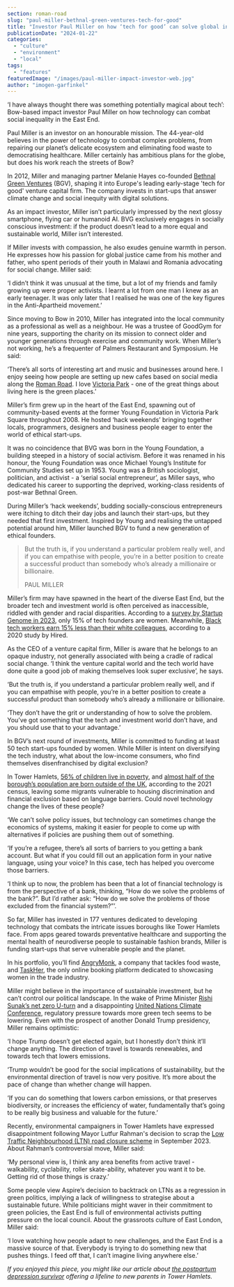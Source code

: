 ```yaml
---
section: roman-road
slug: "paul-miller-bethnal-green-ventures-tech-for-good"
title: "Investor Paul Miller on how ‘tech for good’ can solve global injustice"
publicationDate: "2024-01-22"
categories: 
  - "culture"
  - "environment"
  - "local"
tags: 
  - "features"
featuredImage: "/images/paul-miller-impact-investor-web.jpg"
author: "imogen-garfinkel"
---
```


‘I have always thought there was something potentially magical about tech’: Bow-based impact investor Paul Miller on how technology can combat social inequality in the East End.

Paul Miller is an investor on an honourable mission. The 44-year-old believes in the power of technology to combat complex problems, from repairing our planet’s delicate ecosystem and eliminating food waste to democratising healthcare. Miller certainly has ambitious plans for the globe, but does his work reach the streets of Bow?

In 2012, Miller and managing partner Melanie Hayes co-founded [Bethnal Green Ventures](https://www.bethnalgreenventures.com/) (BGV), shaping it into Europe's leading early-stage 'tech for good' venture capital firm. The company invests in start-ups that answer climate change and social inequity with digital solutions.

As an impact investor, Miller isn’t particularly impressed by the next glossy smartphone, flying car or humanoid AI. BVG exclusively engages in socially conscious investment: if the product doesn’t lead to a more equal and sustainable world, Miller isn’t interested.

If Miller invests with compassion, he also exudes genuine warmth in person. He expresses how his passion for global justice came from his mother and father, who spent periods of their youth in Malawi and Romania advocating for social change. Miller said:

‘I didn’t think it was unusual at the time, but a lot of my friends and family growing up were proper activists. I learnt a lot from one man I knew as an early teenager. It was only later that I realised he was one of the key figures in the Anti-Apartheid movement.’

Since moving to Bow in 2010, Miller has integrated into the local community as a professional as well as a neighbour. He was a trustee of GoodGym for nine years, supporting the charity on its mission to connect older and younger generations through exercise and community work. When Miller’s not working, he’s a frequenter of Palmers Restaurant and Symposium. He said:

‘There’s all sorts of interesting art and music and businesses around here. I enjoy seeing how people are setting up new cafes based on social media along the [Roman Road](https://romanroadlondon.com/best-things-to-do-on-roman-road-market/). I love [Victoria Park](https://romanroadlondon.com/discover-bow-victoria-park-market/) - one of the great things about living here is the green places.’

Miller’s firm grew up in the heart of the East End, spawning out of community-based events at the former Young Foundation in Victoria Park Square throughout 2008. He hosted ‘hack weekends’ bringing together locals, programmers, designers and business people eager to enter the world of ethical start-ups. 

It was no coincidence that BVG was born in the Young Foundation, a building steeped in a history of social activism. Before it was renamed in his honour, the Young Foundation was once Michael Young’s Institute for Community Studies set up in 1953. Young was a British sociologist, politician, and activist - a ‘serial social entrepreneur’, as Miller says, who dedicated his career to supporting the deprived, working-class residents of post-war Bethnal Green.

During Miller’s ‘hack weekends’, budding socially-conscious entrepreneurs were itching to ditch their day jobs and launch their start-ups, but they needed that first investment. Inspired by Young and realising the untapped potential around him, Miller launched BGV to fund a new generation of ethical founders. 

> But the truth is, if you understand a particular problem really well, and if you can empathise with people, you’re in a better position to create a successful product than somebody who’s already a millionaire or billionaire.
> 
> PAUL MILLER

Miller’s firm may have spawned in the heart of the diverse East End, but the broader tech and investment world is often perceived as inaccessible, riddled with gender and racial disparities. According to a [survey by Startup Genome in 2023](https://startupgenome.com/articles/only-15-percent-of-tech-startup-founders-are-female), only 15% of tech founders are women. Meanwhile, [Black tech workers earn 15% less than their white colleagues](https://www.wearefutureheads.com/news/calling-for-fair-pay-in-the-technology-and-digital-space-/), according to a 2020 study by Hired.

As the CEO of a venture capital firm, Miller is aware that he belongs to an opaque industry, not generally associated with being a cradle of radical social change. ‘I think the venture capital world and the tech world have done quite a good job of making themselves look super exclusive’, he says.

‘But the truth is, if you understand a particular problem really well, and if you can empathise with people, you’re in a better position to create a successful product than somebody who’s already a millionaire or billionaire.

‘They don’t have the grit or understanding of how to solve the problem. You’ve got something that the tech and investment world don’t have, and you should use that to your advantage.’

In BGV’s next round of investments, Miller is committed to funding at least 50 tech start-ups founded by women. While Miller is intent on diversifying the tech industry, what about the low-income consumers, who find themselves disenfranchised by digital exclusion?

In Tower Hamlets, [56% of children live in poverty](https://democracy.towerhamlets.gov.uk/mgConvert2PDF.aspx?ID=191230), and [almost half of the borough’s population are born outside of the UK](https://www.towerhamlets.gov.uk/Documents/Borough_statistics/State-of-the-Borough.pdf), according to the 2021 census, leaving some migrants vulnerable to housing discrimination and financial exclusion based on language barriers. Could novel technology change the lives of these people?

‘We can’t solve policy issues, but technology can sometimes change the economics of systems, making it easier for people to come up with alternatives if policies are pushing them out of something.

‘If you’re a refugee, there’s all sorts of barriers to you getting a bank account. But what if you could fill out an application form in your native language, using your voice? In this case, tech has helped you overcome those barriers. 

‘I think up to now, the problem has been that a lot of financial technology is from the perspective of a bank, thinking, “How do we solve the problems of the bank?”. But I’d rather ask: “How do we solve the problems of those excluded from the financial system?”’. 

So far, Miller has invested in 177 ventures dedicated to developing technology that combats the intricate issues boroughs like Tower Hamlets face. From apps geared towards preventative healthcare and supporting the mental health of neurodiverse people to sustainable fashion brands, Miller is funding start-ups that serve vulnerable people and the planet. 

In his portfolio, you’ll find [AngryMonk](https://www.angrymonk.co.uk/), a company that tackles food waste, and [TaskHer](https://www.taskher.co.uk/), the only online booking platform dedicated to showcasing women in the trade industry. 

Miller might believe in the importance of sustainable investment, but he can’t control our political landscape. In the wake of Prime Minister [Rishi Sunak’s net zero U-turn](https://www.lse.ac.uk/granthaminstitute/news/rishi-sunaks-net-zero-u-turn-puts-uk-business-investment-at-risk/#:~:text=Rishi%20Sunak's%20net%20zero%20U%2Dturn%20puts%20UK%20business%20investment%20at%20risk,-Commentary%20on%2021&text=Responding%20to%20the%20British%20Prime,the%20UK's%20net%20zero%20pathway.) and a disappointing [United Nations Climate Conference](https://www.theguardian.com/environment/2023/dec/14/failure-cop28-fossil-fuel-phase-out-devastating-say-scientists), regulatory pressure towards more green tech seems to be lowering. Even with the prospect of another Donald Trump presidency, Miller remains optimistic:

‘I hope Trump doesn’t get elected again, but I honestly don’t think it’ll change anything. The direction of travel is towards renewables, and towards tech that lowers emissions. 

‘Trump wouldn’t be good for the social implications of sustainability, but the environmental direction of travel is now very positive. It’s more about the pace of change than whether change will happen.

‘If you can do something that lowers carbon emissions, or that preserves biodiversity, or increases the efficiency of water, fundamentally that’s going to be really big business and valuable for the future.’

Recently, environmental campaigners in Tower Hamlets have expressed disappointment following Mayor Lutfur Rahman's decision to scrap the [Low Traffic Neighbourhood (LTN) road closure scheme](https://bethnalgreenlondon.co.uk/tower-hamlets-mayor-lutfur-rahman-decision-remove-liveable-streets-ltn/) in September 2023. About Rahman’s controversial move, Miller said:

‘My personal view is, I think any area benefits from active travel - walkability, cyclability, roller skate-ability, whatever you want it to be. Getting rid of those things is crazy.’

Some people view Aspire’s decision to backtrack on LTNs as a regression in green politics, implying a lack of willingness to strategise about a sustainable future. While politicians might waver in their commitment to green policies, the East End is full of environmental activists putting pressure on the local council. About the grassroots culture of East London, Miller said:

‘I love watching how people adapt to new challenges, and the East End is a massive source of that. Everybody is trying to do something new that pushes things. I feed off that, I can’t imagine living anywhere else.’

_If you enjoyed this piece, you might like our article about [the postpartum depression survivor](https://romanroadlondon.com/mel-pinet-interview-postpartum-depression-parents-mental-health/) offering a lifeline to new parents in Tower Hamlets._


